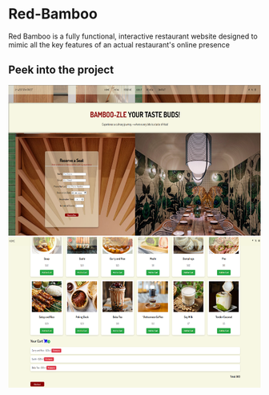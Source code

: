 # Red-Bamboo
Red Bamboo is a fully functional, interactive restaurant website designed to mimic all the key features of an actual restaurant's online presence

## Peek into the project
<img src="image.png" width="700" height="300">
<img src="image1.png" width="700" height="300">
